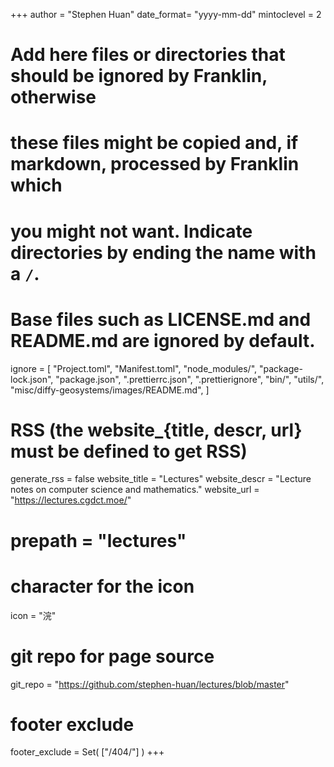 <!--
Add here global page variables to use throughout your website.
-->
+++
author = "Stephen Huan"
date_format= "yyyy-mm-dd"
mintoclevel = 2

# Add here files or directories that should be ignored by Franklin, otherwise
# these files might be copied and, if markdown, processed by Franklin which
# you might not want. Indicate directories by ending the name with a `/`.
# Base files such as LICENSE.md and README.md are ignored by default.
ignore = [
    "Project.toml",
    "Manifest.toml",
    "node_modules/",
    "package-lock.json",
    "package.json",
    ".prettierrc.json",
    ".prettierignore",
    "bin/",
    "utils/",
    "misc/diffy-geosystems/images/README.md",
]

# RSS (the website_{title, descr, url} must be defined to get RSS)
generate_rss = false
website_title = "Lectures"
website_descr = "Lecture notes on computer science and mathematics."
website_url   = "https://lectures.cgdct.moe/"
# prepath = "lectures"

# character for the icon
icon = "浣"

# git repo for page source
git_repo = "https://github.com/stephen-huan/lectures/blob/master"

# footer exclude
footer_exclude = Set(
    ["/404/"]
)
+++

